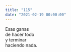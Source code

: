 ```yaml
---
title: "115"
date: "2021-02-19 00:00:00"
---
```


Esas ganas\
de hacer todo\
y terminar\
haciendo nada.